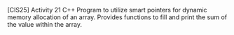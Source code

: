 [CIS25] Activity 21
C++ Program to utilize smart pointers for dynamic memory allocation of an array.
Provides functions to fill and print the sum of the value within the array.
